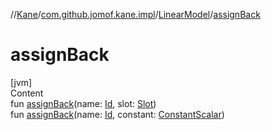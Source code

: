 //[Kane](../../index.md)/[com.github.jomof.kane.impl](../index.md)/[LinearModel](index.md)/[assignBack](assign-back.md)



# assignBack  
[jvm]  
Content  
fun [assignBack](assign-back.md)(name: [Id](../index.md#%5Bcom.github.jomof.kane.impl%2FId%2F%2F%2FPointingToDeclaration%2F%5D%2FClasslikes%2F-1222266375), slot: [Slot](../-slot/index.md))  
fun [assignBack](assign-back.md)(name: [Id](../index.md#%5Bcom.github.jomof.kane.impl%2FId%2F%2F%2FPointingToDeclaration%2F%5D%2FClasslikes%2F-1222266375), constant: [ConstantScalar](../-constant-scalar/index.md))  




